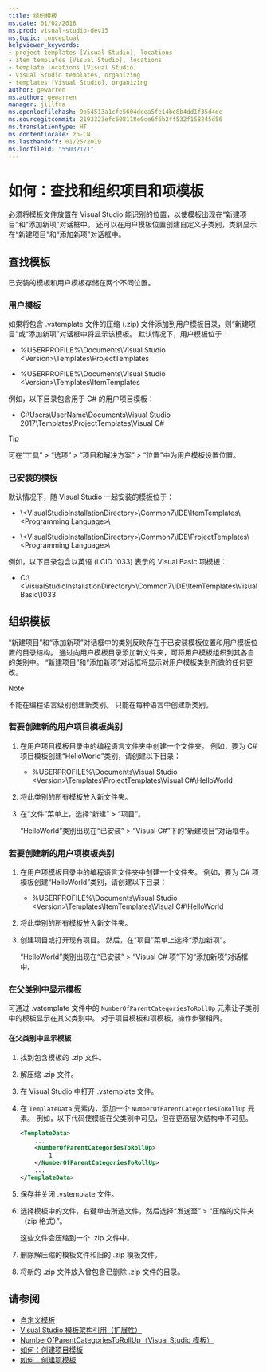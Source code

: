 ```yaml
---
title: 组织模板
ms.date: 01/02/2018
ms.prod: visual-studio-dev15
ms.topic: conceptual
helpviewer_keywords:
- project templates [Visual Studio], locations
- item templates [Visual Studio], locations
- template locations [Visual Studio]
- Visual Studio templates, organizing
- templates [Visual Studio], organizing
author: gewarren
ms.author: gewarren
manager: jillfra
ms.openlocfilehash: 9b54513a1cfe5604ddea5fe14be8b4dd1f35d4de
ms.sourcegitcommit: 2193323efc608118e0ce6f6b2ff532f158245d56
ms.translationtype: HT
ms.contentlocale: zh-CN
ms.lasthandoff: 01/25/2019
ms.locfileid: "55032171"
---
```

# <a name="how-to-locate-and-organize-project-and-item-templates"></a>如何：查找和组织项目和项模板

必须将模板文件放置在 Visual Studio 能识别的位置，以使模板出现在“新建项目”和“添加新项”对话框中。 还可以在用户模板位置创建自定义子类别，类别显示在“新建项目”和“添加新项”对话框中。

## <a name="locate-templates"></a>查找模板

已安装的模板和用户模板存储在两个不同位置。

### <a name="user-templates"></a>用户模板

如果将包含 .vstemplate 文件的压缩 (.zip) 文件添加到用户模板目录，则“新建项目”或“添加新项”对话框中将显示该模板。 默认情况下，用户模板位于：

- %USERPROFILE%\Documents\Visual Studio \<Version\>\Templates\ProjectTemplates

- %USERPROFILE%\Documents\Visual Studio \<Version\>\Templates\ItemTemplates

例如，以下目录包含用于 C# 的用户项目模板：

- C:\Users\UserName\Documents\Visual Studio 2017\Templates\ProjectTemplates\Visual C#

> [!TIP]
> 可在“工具” > “选项” > “项目和解决方案” > “位置”中为用户模板设置位置。

### <a name="installed-templates"></a>已安装的模板

默认情况下，随 Visual Studio 一起安装的模板位于：

- \\<VisualStudioInstallationDirectory\>\Common7\IDE\ItemTemplates\\<Programming Language\>\\<Locale ID>

- \\<VisualStudioInstallationDirectory\>\Common7\IDE\ProjectTemplates\\<Programming Language\>\\<Locale ID>

例如，以下目录包含以英语 (LCID 1033) 表示的 Visual Basic 项模板：

- C:\\<VisualStudioInstallationDirectory\>\Common7\IDE\ItemTemplates\VisualBasic\1033

## <a name="organize-templates"></a>组织模板

“新建项目”和“添加新项”对话框中的类别反映存在于已安装模板位置和用户模板位置的目录结构。 通过向用户模板目录添加新文件夹，可将用户模板组织到其各自的类别中。 “新建项目”和“添加新项”对话框将显示对用户模板类别所做的任何更改。

> [!NOTE]
> 不能在编程语言级别创建新类别。 只能在每种语言中创建新类别。

### <a name="to-create-new-user-project-template-categories"></a>若要创建新的用户项目模板类别

1. 在用户项目模板目录中的编程语言文件夹中创建一个文件夹。 例如，要为 C# 项目模板创建“HelloWorld”类别，请创建以下目录：

    - \%USERPROFILE%\Documents\Visual Studio \<Version\>\Templates\ProjectTemplates\Visual C#\HelloWorld

1. 将此类别的所有模板放入新文件夹。

1. 在“文件”菜单上，选择“新建” > “项目”。

   “HelloWorld”类别出现在“已安装” > “Visual C#”下的“新建项目”对话框中。

### <a name="to-create-new-user-item-template-categories"></a>若要创建新的用户项模板类别

1. 在用户项模板目录中的编程语言文件夹中创建一个文件夹。 例如，要为 C# 项模板创建“HelloWorld”类别，请创建以下目录：

    - \%USERPROFILE%\Documents\Visual Studio \<Version\>\Templates\ItemTemplates\Visual C#\HelloWorld

1. 将此类别的所有模板放入新文件夹。

1. 创建项目或打开现有项目。 然后，在“项目”菜单上选择“添加新项”。

   “HelloWorld”类别出现在“已安装” > “Visual C# 项”下的“添加新项”对话框中。

### <a name="display-templates-in-parent-categories"></a>在父类别中显示模板

可通过 .vstemplate 文件中的 `NumberOfParentCategoriesToRollUp` 元素让子类别中的模板显示在其父类别中。 对于项目模板和项模板，操作步骤相同。

#### <a name="to-display-templates-in-parent-categories"></a>在父类别中显示模板

1. 找到包含模板的 .zip 文件。

1. 解压缩 .zip 文件。

1. 在 Visual Studio 中打开 .vstemplate 文件。

1. 在 `TemplateData` 元素内，添加一个 `NumberOfParentCategoriesToRollUp` 元素。 例如，以下代码使模板在父类别中可见，但在更高层次结构中不可见。

    ```xml
    <TemplateData>
        ...
        <NumberOfParentCategoriesToRollUp>
            1
        </NumberOfParentCategoriesToRollUp>
        ...
    </TemplateData>
    ```

1. 保存并关闭 .vstemplate 文件。

1. 选择模板中的文件，右键单击所选文件，然后选择“发送至” > “压缩的文件夹（zip 格式）”。

   这些文件会压缩到一个 .zip 文件中。

1. 删除解压缩的模板文件和旧的 .zip 模板文件。

1. 将新的 .zip 文件放入曾包含已删除 .zip 文件的目录。

## <a name="see-also"></a>请参阅

- [自定义模板](../ide/customizing-project-and-item-templates.md)
- [Visual Studio 模板架构引用（扩展性）](../extensibility/visual-studio-template-schema-reference.md)
- [NumberOfParentCategoriesToRollUp（Visual Studio 模板）](../extensibility/numberofparentcategoriestorollup-visual-studio-templates.md)
- [如何：创建项目模板](../ide/how-to-create-project-templates.md)
- [如何：创建项模板](../ide/how-to-create-item-templates.md)